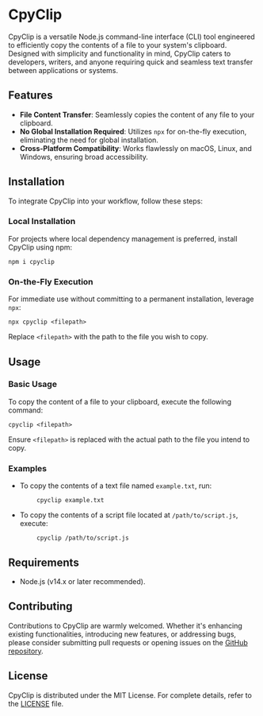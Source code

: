 # CpyClip

CpyClip is a versatile Node.js command-line interface (CLI) tool engineered to efficiently copy the contents of a file to your system's clipboard. Designed with simplicity and functionality in mind, CpyClip caters to developers, writers, and anyone requiring quick and seamless text transfer between applications or systems.

## Features

- **File Content Transfer**: Seamlessly copies the content of any file to your clipboard.
- **No Global Installation Required**: Utilizes `npx` for on-the-fly execution, eliminating the need for global installation.
- **Cross-Platform Compatibility**: Works flawlessly on macOS, Linux, and Windows, ensuring broad accessibility.

## Installation

To integrate CpyClip into your workflow, follow these steps:

### Local Installation

For projects where local dependency management is preferred, install CpyClip using npm:

```console
npm i cpyclip
```

### On-the-Fly Execution

For immediate use without committing to a permanent installation, leverage `npx`:

```console
npx cpyclip <filepath>
```

Replace `<filepath>` with the path to the file you wish to copy.

## Usage

### Basic Usage

To copy the content of a file to your clipboard, execute the following command:

```console
cpyclip <filepath>
```

Ensure `<filepath>` is replaced with the actual path to the file you intend to copy.

### Examples

- To copy the contents of a text file named `example.txt`, run:

```console
        cpyclip example.txt
```

- To copy the contents of a script file located at `/path/to/script.js`, execute:

```console
        cpyclip /path/to/script.js
```

## Requirements

- Node.js (v14.x or later recommended).

## Contributing

Contributions to CpyClip are warmly welcomed. Whether it's enhancing existing functionalities, introducing new features, or addressing bugs, please consider submitting pull requests or opening issues on the [GitHub repository](https://github.com/SonetAd/cpyclip).

## License

CpyClip is distributed under the MIT License. For complete details, refer to the [LICENSE](LICENSE) file.
